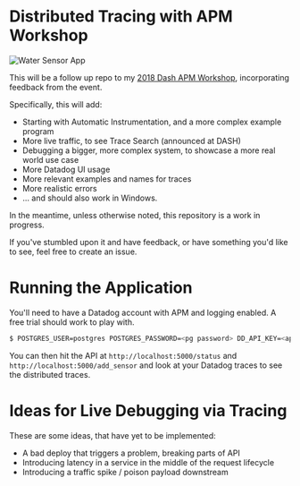 # Distributed Tracing with APM Workshop

![Water Sensor App](https://github.com/burningion/distributed-tracing-with-apm-workshop/raw/master/images/dashboard.png)

This will be a follow up repo to my [2018 Dash APM Workshop](https://github.com/burningion/dash-apm-workshop), incorporating feedback from the event.

Specifically, this will add:

* Starting with Automatic Instrumentation, and a more complex example program
* More live traffic, to see Trace Search (announced at DASH)
* Debugging a bigger, more complex system, to showcase a more real world use case
* More Datadog UI usage
* More relevant examples and names for traces
* More realistic errors 
* ... and should also work in Windows.

In the meantime, unless otherwise noted, this repository is a work in progress. 

If you've stumbled upon it and have feedback, or have something you'd  like to see, feel free to create an issue.

# Running the Application

You'll need to have a Datadog account with APM and logging enabled. A free trial should work to play with.

```bash
$ POSTGRES_USER=postgres POSTGRES_PASSWORD=<pg password> DD_API_KEY=<api key> docker-compose up
```

You can then hit the API at `http://localhost:5000/status` and `http://localhost:5000/add_sensor` and look at your Datadog traces to see the distributed traces.

# Ideas for Live Debugging via Tracing

These are some ideas, that have yet to be implemented:

* A bad deploy that triggers a problem, breaking parts of API
* Introducing latency in a service in the middle of the request lifecycle
* Introducing a traffic spike / poison payload downstream
